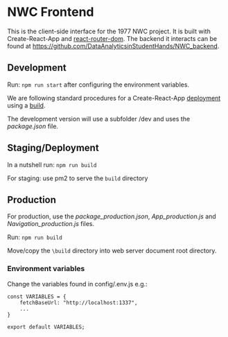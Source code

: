# NWC Frontend 

This is the client-side interface for the 1977 NWC project. It is built with Create-React-App and [react-router-dom](https://www.npmjs.com/package/react-router-dom). The backend it interacts can be found at https://github.com/DataAnalyticsinStudentHands/NWC_backend.

## Development

Run: `npm run start` after configuring the environment variables.

We are following standard procedures for a Create-React-App [deployment](https://create-react-app.dev/docs/deployment/) using a [build](https://create-react-app.dev/docs/production-build/). 

The development version will use a subfolder /dev and uses the *package.json* file.

## Staging/Deployment

In a nutshell run: `npm run build`

For staging: use pm2 to serve the `build` directory

## Production

For production, use the *package_production.json*, *App_production.js* and *Navigation_production.js* files.

Run: `npm run build`

Move/copy the `\build` directory into web server document root directory.


### Environment variables

Change the variables found in config/.env.js e.g.:

```
const VARIABLES = {
	fetchBaseUrl: "http://localhost:1337",
	...
}

export default VARIABLES;
```
